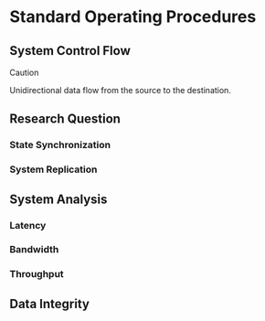# Standard Operating Procedures

## System Control Flow

> [!CAUTION]
> Unidirectional data flow from the source to the destination.

## Research Question

### State Synchronization

### System Replication

## System Analysis

### Latency

### Bandwidth

### Throughput

## Data Integrity

